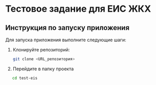 # Тестовое задание для ЕИС ЖКХ

## Инструкция по запуску приложения

Для запуска приложения выполните следующие шаги:

1. Клонируйте репозиторий:
   ```bash
   git clone <URL_репозитория>
2. Перейдите в папку проекта
```bash
   cd test-eis
   
